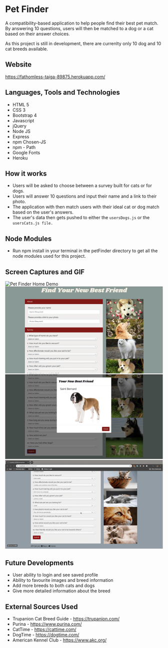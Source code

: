# Pet Finder

A compatibility-based application to help people find their best pet match. By answering 10 questions, users will then be matched to a dog or a cat based on their answer choices.

As this project is still in development, there are currenlty only 10 dog and 10 cat breeds available.

## Website
https://fathomless-taiga-89875.herokuapp.com/

## Languages, Tools and Technologies

* HTML 5
* CSS 3
* Bootstrap 4
* Javascript
* jQuery
* Node JS
* Express
* npm Chosen-JS
* npm - Path
* Google Fonts
* Heroku

## How it works

* Users will be asked to choose between a survey built for cats or for dogs.
* Users will answer 10 questions and input their name and a link to their photo.
* The application with then match users with their ideal cat or dog match based on the user's answers.
* The user's data then gets pushed to either the `usersDogs.js` or the `usersCats.js file.`

## Node Modules

* Run npm install in your terminal in the petFinder directory to get all the node modules used for this project.

## Screen Captures and GIF

![Pet Finder Home Demo](staticHome.png)
![Pet Finder Survey Demo](staticSurvey.png)
![Pet Finder Results Demo](staticResults.png)
![Pet Finder Demo](petFinder.gif)

## Future Developments

* User ability to login and see saved profile
* Ability to favourite images and breed information
* Add more breeds to both cats and dogs
* Give more detailed information about the breed

## External Sources Used

* Trupanion Cat Breed Guide - https://trupanion.com/
* Purina - https://www.purina.com/
* CatTime - https://cattime.com/
* DogTime - https://dogtime.com/
* American Kennel Club - https://www.akc.org/
